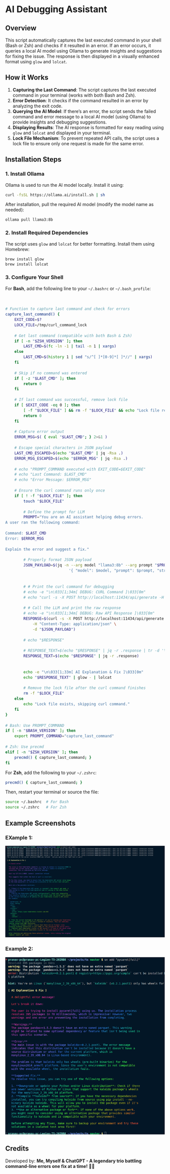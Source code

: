 # AI Debugging Assistant

## Overview

This script automatically captures the last executed command in your shell (Bash or Zsh) and checks if it resulted in an error. If an error occurs, it queries a local AI model using Ollama to generate insights and suggestions for fixing the issue. The response is then displayed in a visually enhanced format using `glow` and `lolcat`.

## How it Works

1. **Capturing the Last Command**: The script captures the last executed command in your terminal (works with both Bash and Zsh).
2. **Error Detection**: It checks if the command resulted in an error by analyzing the exit code.
3. **Querying the AI Model**: If there’s an error, the script sends the failed command and error message to a local AI model (using Ollama) to provide insights and debugging suggestions.
4. **Displaying Results**: The AI response is formatted for easy reading using `glow` and `lolcat` and displayed in your terminal.
5. **Lock File Mechanism**: To prevent repeated API calls, the script uses a lock file to ensure only one request is made for the same error.


## Installation Steps

### 1. Install Ollama

Ollama is used to run the AI model locally. Install it using:

```sh
curl -fsSL https://ollama.ai/install.sh | sh
```

After installation, pull the required AI model (modify the model name as needed):

```sh
ollama pull llama3:8b
```

### 2. Install Required Dependencies

The script uses `glow` and `lolcat` for better formatting. Install them using Homebrew:

```sh
brew install glow
brew install lolcat
```

### 3. Configure Your Shell

For **Bash**, add the following line to your `~/.bashrc` or `~/.bash_profile`:

```sh


# Function to capture last command and check for errors
capture_last_command() {
    EXIT_CODE=$?
    LOCK_FILE=/tmp/curl_command_lock

    # Get last command (compatible with both Bash & Zsh)
    if [ -n "$ZSH_VERSION" ]; then
        LAST_CMD=$(fc -ln -1 | tail -n 1 | xargs)
    else
        LAST_CMD=$(history 1 | sed "s/^[ ]*[0-9]*[ ]*//" | xargs)
    fi

    # Skip if no command was entered
    if [ -z "$LAST_CMD" ]; then
        return 0
    fi

    # If last command was successful, remove lock file
    if [ $EXIT_CODE -eq 0 ]; then
        [ -f "$LOCK_FILE" ] && rm -f "$LOCK_FILE" && echo "Lock file removed due to successful command."
        return 0
    fi

    # Capture error output
    ERROR_MSG=$( { eval "$LAST_CMD"; } 2>&1 )

    # Escape special characters in JSON payload
    LAST_CMD_ESCAPED=$(echo "$LAST_CMD" | jq -Rsa .)
    ERROR_MSG_ESCAPED=$(echo "$ERROR_MSG" | jq -Rsa .)

    # echo "PROMPT_COMMAND executed with EXIT_CODE=$EXIT_CODE"
    # echo "Last Command: $LAST_CMD"
    # echo "Error Message: $ERROR_MSG"

    # Ensure the curl command runs only once
    if [ ! -f "$LOCK_FILE" ]; then
        touch "$LOCK_FILE"

        # Define the prompt for LLM
        PROMPT="You are an AI assistant helping debug errors.
A user ran the following command:

Command: $LAST_CMD
Error: $ERROR_MSG

Explain the error and suggest a fix."

        # Properly format JSON payload
        JSON_PAYLOAD=$(jq -n --arg model "llama3:8b" --arg prompt "$PROMPT" \
                            '{ "model": $model, "prompt": $prompt, "stream": false }')


        # # Print the curl command for debugging
        # echo -e "\n\033[1;34m[ DEBUG: CURL Command ]\033[0m"
        # echo "curl -s -X POST http://localhost:11434/api/generate -H \"Content-Type: application/json\" -d \"$JSON_PAYLOAD\""

        # # Call the LLM and print the raw response
        # echo -e "\n\033[1;34m[ DEBUG: Raw API Response ]\033[0m"
        RESPONSE=$(curl -s -X POST http://localhost:11434/api/generate \
            -H "Content-Type: application/json" \
            -d "$JSON_PAYLOAD")

        # echo "$RESPONSE"

        # RESPONSE_TEXT=$(echo "$RESPONSE" | jq -r .response | tr -d '\n' | sed 's/  */ /g')
        RESPONSE_TEXT=$(echo "$RESPONSE" | jq -r .response)


        echo -e "\n\033[1;33m[ AI Explanation & Fix ]\033[0m"
        echo "$RESPONSE_TEXT" | glow - | lolcat

        # Remove the lock file after the curl command finishes
        rm -f "$LOCK_FILE"
    else
        echo "Lock file exists, skipping curl command."
    fi
}

# Bash: Use PROMPT_COMMAND
if [ -n "$BASH_VERSION" ]; then
    export PROMPT_COMMAND="capture_last_command"

# Zsh: Use precmd
elif [ -n "$ZSH_VERSION" ]; then
    precmd() { capture_last_command; }
fi

```

For **Zsh**, add the following to your `~/.zshrc`:

```sh
precmd() { capture_last_command; }
```

Then, restart your terminal or source the file:

```sh
source ~/.bashrc  # For Bash
source ~/.zshrc   # For Zsh
```

## Example Screenshots

### EXample 1:

![alt text](image.png)

### Example 2:

![alt text](image-1.png)

## Credits

Developed by: **Me, Myself & ChatGPT - A legendary trio battling command-line errors one fix at a time!** 🚀😆
